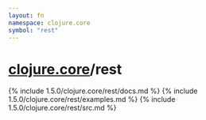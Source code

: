 ```yaml
---
layout: fn
namespace: clojure.core
symbol: "rest"
---
```


# [clojure.core](../)/rest

{% include 1.5.0/clojure.core/rest/docs.md %}
{% include 1.5.0/clojure.core/rest/examples.md %}
{% include 1.5.0/clojure.core/rest/src.md %}

